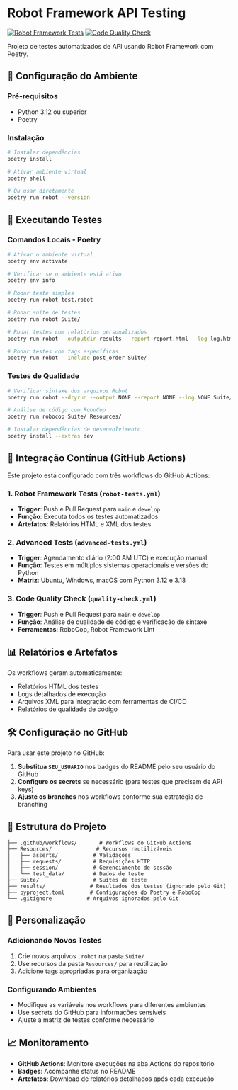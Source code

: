 # Robot Framework API Testing

[![Robot Framework Tests](https://github.com/AugustoArand/robot-poetry-api/actions/workflows/robot-tests.yml/badge.svg)](https://github.com/AugustoArand/robot-poetry-api/actions/workflows/robot-tests.yml)
[![Code Quality Check](https://github.com/AugustoArand/robot-poetry-api/actions/workflows/quality-check.yml/badge.svg)](https://github.com/AugustoArand/robot-poetry-api/actions/workflows/quality-check.yml)

Projeto de testes automatizados de API usando Robot Framework com Poetry.

## 🚀 Configuração do Ambiente

### Pré-requisitos
- Python 3.12 ou superior
- Poetry

### Instalação
```bash
# Instalar dependências
poetry install

# Ativar ambiente virtual
poetry shell

# Ou usar diretamente
poetry run robot --version
```

## 🧪 Executando Testes

### Comandos Locais - Poetry
```bash
# Ativar o ambiente virtual
poetry env activate

# Verificar se o ambiente está ativo
poetry env info

# Rodar teste simples
poetry run robot test.robot

# Rodar suíte de testes
poetry run robot Suite/

# Rodar testes com relatórios personalizados
poetry run robot --outputdir results --report report.html --log log.html Suite/

# Rodar testes com tags específicas
poetry run robot --include post_order Suite/
```

### Testes de Qualidade
```bash
# Verificar sintaxe dos arquivos Robot
poetry run robot --dryrun --output NONE --report NONE --log NONE Suite/

# Análise de código com RoboCop
poetry run robocop Suite/ Resources/

# Instalar dependências de desenvolvimento
poetry install --extras dev
```

## 🔄 Integração Contínua (GitHub Actions)

Este projeto está configurado com três workflows do GitHub Actions:

### 1. **Robot Framework Tests** (`robot-tests.yml`)
- **Trigger**: Push e Pull Request para `main` e `develop`
- **Função**: Executa todos os testes automatizados
- **Artefatos**: Relatórios HTML e XML dos testes

### 2. **Advanced Tests** (`advanced-tests.yml`)
- **Trigger**: Agendamento diário (2:00 AM UTC) e execução manual
- **Função**: Testes em múltiplos sistemas operacionais e versões do Python
- **Matriz**: Ubuntu, Windows, macOS com Python 3.12 e 3.13

### 3. **Code Quality Check** (`quality-check.yml`)
- **Trigger**: Push e Pull Request para `main` e `develop`
- **Função**: Análise de qualidade de código e verificação de sintaxe
- **Ferramentas**: RoboCop, Robot Framework Lint

## 📊 Relatórios e Artefatos

Os workflows geram automaticamente:
- Relatórios HTML dos testes
- Logs detalhados de execução
- Arquivos XML para integração com ferramentas de CI/CD
- Relatórios de qualidade de código

## 🛠️ Configuração no GitHub

Para usar este projeto no GitHub:

1. **Substitua `SEU_USUARIO`** nos badges do README pelo seu usuário do GitHub
2. **Configure os secrets** se necessário (para testes que precisam de API keys)
3. **Ajuste os branches** nos workflows conforme sua estratégia de branching

## 📁 Estrutura do Projeto

```
├── .github/workflows/       # Workflows do GitHub Actions
├── Resources/              # Recursos reutilizáveis
│   ├── asserts/           # Validações
│   ├── requests/          # Requisições HTTP
│   ├── session/           # Gerenciamento de sessão
│   └── test_data/         # Dados de teste
├── Suite/                 # Suítes de teste
├── results/              # Resultados dos testes (ignorado pelo Git)
├── pyproject.toml        # Configurações do Poetry e RoboCop
└── .gitignore           # Arquivos ignorados pelo Git
```

## 🔧 Personalização

### Adicionando Novos Testes
1. Crie novos arquivos `.robot` na pasta `Suite/`
2. Use recursos da pasta `Resources/` para reutilização
3. Adicione tags apropriadas para organização

### Configurando Ambientes
- Modifique as variáveis nos workflows para diferentes ambientes
- Use secrets do GitHub para informações sensíveis
- Ajuste a matriz de testes conforme necessário

## 📈 Monitoramento

- **GitHub Actions**: Monitore execuções na aba Actions do repositório
- **Badges**: Acompanhe status no README
- **Artefatos**: Download de relatórios detalhados após cada execução